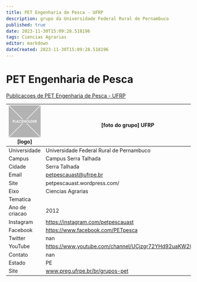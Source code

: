 ```yaml
---
title: PET Engenharia de Pesca - UFRP
description: grupo da Universidade Federal Rural de Pernambuco
published: true
date: 2023-11-30T15:09:28.518196
tags: Ciencias Agrarias
editor: markdown
dateCreated: 2023-11-30T15:09:28.518196
---
```


# PET Engenharia de Pesca

[Publicacoes de PET Engenharia de Pesca - UFRP](/atividade/232PETEngenhariadePescaUFRP/feed.md)

| ![placeholder.png](/placeholder.png) [logo] | [foto do grupo] UFRP         |
| ------------------------------------------- | ------------------------------------------------- |
| Universidade                                | Universidade Federal Rural de Pernambuco      |
| Campus                                      | Campus Serra Talhada            |
| Cidade                                      | Serra Talhada             |
| Email                                       | petpescauast@ufrpe.br             |
| Site                                        | petpescauast.wordpress.com/              |
| Eixo                                        | Ciencias Agrarias              |
| Tematica                                    |           |
| Ano de criacao                              | 2012        |
| Instagram                                   | https://instagram.com/petpescauast         |
| Facebook                                    | https://www.facebook.com/PETpesca          |
| Twitter                                     | nan           |
| YouTube                                     | https://www.youtube.com/channel/UCjzgr72YHd92uaKW2QTVghA           |
| Contato                                     | nan         |
| Estado                                      |  PE            |
| Site                                        | www.preg.ufrpe.br/br/grupos-pet |
